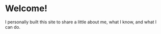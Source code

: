 # Welcome!

I personally built this site to share a little about me, what I know, and what I can do.
